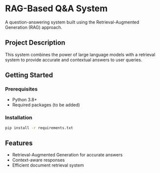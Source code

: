 # RAG-Based Q&A System

A question-answering system built using the Retrieval-Augmented Generation (RAG) approach.

## Project Description
This system combines the power of large language models with a retrieval system to provide accurate and contextual answers to user queries.

## Getting Started
### Prerequisites
- Python 3.8+
- Required packages (to be added)

### Installation
```bash
pip install -r requirements.txt
```

## Features
- Retrieval-Augmented Generation for accurate answers
- Context-aware responses
- Efficient document retrieval system